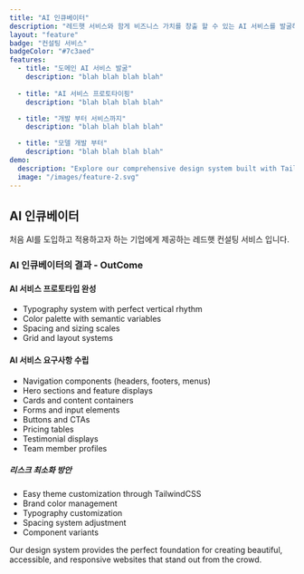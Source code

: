 ```yaml
---
title: "AI 인큐베이터"
description: "레드햇 서비스와 함게 비즈니스 가치를 창출 할 수 있는 AI 서비스를 발굴하고 프로토타입을 구현합니다."
layout: "feature"
badge: "컨설팅 서비스"
badgeColor: "#7c3aed"
features:
  - title: "도메인 AI 서비스 발굴"
    description: "blah blah blah blah"
    
  - title: "AI 서비스 프로토타이핑"
    description: "blah blah blah blah"

  - title: "개발 부터 서비스까지"
    description: "blah blah blah blah"

  - title: "모델 개발 부터"
    description: "blah blah blah blah"
demo:
  description: "Explore our comprehensive design system built with TailwindCSS."
  image: "/images/feature-2.svg"
---
```


## AI 인큐베이터

처음 AI를 도입하고 적용하고자 하는 기업에게 제공하는 레드햇 컨설팅 서비스 입니다.

### AI 인큐베이터의 결과 - OutCome

#### AI 서비스 프로토타입 완성
- Typography system with perfect vertical rhythm
- Color palette with semantic variables
- Spacing and sizing scales
- Grid and layout systems

#### AI 서비스 요구사항 수립 
- Navigation components (headers, footers, menus)
- Hero sections and feature displays
- Cards and content containers
- Forms and input elements
- Buttons and CTAs
- Pricing tables
- Testimonial displays
- Team member profiles

##### 리스크 최소화 방안
- Easy theme customization through TailwindCSS
- Brand color management
- Typography customization
- Spacing system adjustment
- Component variants

Our design system provides the perfect foundation for creating beautiful, accessible, and responsive websites that stand out from the crowd.
